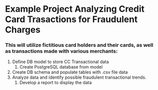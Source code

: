 # Example Project Analyzing Credit Card Trasactions for Fraudulent Charges

### This will utilize fictitious card holders and their cards, as well as transactions made with various merchants:

1. Define DB model to store CC Transactional data
    1. Create PostgreSQL database from model
1. Create DB schema and populate tables with .csv file data
1. Analyze data and identify possible fraudulent transactional trends.
   1. Develop a report to display the data